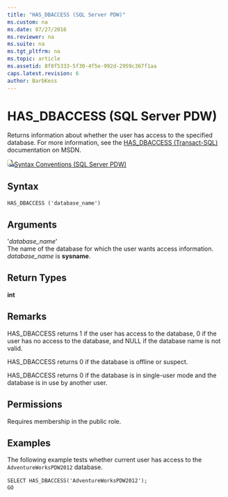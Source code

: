 ```yaml
---
title: "HAS_DBACCESS (SQL Server PDW)"
ms.custom: na
ms.date: 07/27/2016
ms.reviewer: na
ms.suite: na
ms.tgt_pltfrm: na
ms.topic: article
ms.assetid: 8f8f5333-5f30-4f5e-992d-2959c367f1aa
caps.latest.revision: 6
author: BarbKess
---
```

# HAS_DBACCESS (SQL Server PDW)
Returns information about whether the user has access to the specified database. For more information, see the [HAS_DBACCESS (Transact-SQL)](http://msdn.microsoft.com/en-us/library/ms187718.aspx) documentation on MSDN.  
  
![Topic link icon](../../mpp/sqlpdw/media/Topic_Link.gif "Topic_Link")[Syntax Conventions &#40;SQL Server PDW&#41;](../../mpp/sqlpdw/syntax-conventions-sql-server-pdw.md)  
  
## Syntax  
  
```  
HAS_DBACCESS ('database_name')  
```  
  
## Arguments  
'*database_name*'  
The name of the database for which the user wants access information. *database_name* is **sysname**.  
  
## Return Types  
**int**  
  
## Remarks  
HAS_DBACCESS returns 1 if the user has access to the database, 0 if the user has no access to the database, and NULL if the database name is not valid.  
  
HAS_DBACCESS returns 0 if the database is offline or suspect.  
  
HAS_DBACCESS returns 0 if the database is in single-user mode and the database is in use by another user.  
  
## Permissions  
Requires membership in the public role.  
  
## Examples  
The following example tests whether current user has access to the `AdventureWorksPDW2012` database.  
  
```  
SELECT HAS_DBACCESS('AdventureWorksPDW2012');  
GO  
```  
  
